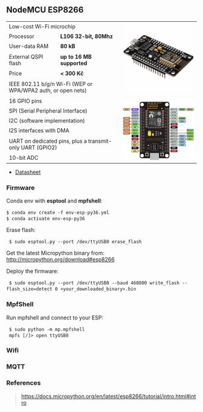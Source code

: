 ## NodeMCU ESP8266

<table border="0" width="100%"><tr><td colspan=2 width="60%">Low-cost Wi-Fi microchip</td>
<td rowspan=12 width="40%" align="right"><img src="../../.img/esp8266.jpg" width="250px" /><br /><br /><img src="../../.img/nodemcu_pins.png" width="350px" /></td></tr>
<tr><td>Processor</td><td><b>L106 32-bit, 80Mhz</b></td></tr>
<tr><td>User-data RAM</td><td><b>80 kB</b></td></tr>
<tr><td>External QSPI flash</td><td><b>up to 16 MB supported</b></td></tr>
<tr><td>Price</td><td><b>< 300 Kč</b></td></tr>
<tr><td colspan=2>IEEE 802.11 b/g/n Wi-Fi (WEP or WPA/WPA2 auth, or open nets)</td></tr>
<tr><td colspan=2>16 GPIO pins</td></tr>
<tr><td colspan=2>SPI (Serial Peripheral Interface)</td></tr>
<tr><td colspan=2>I2C (software implementation)</td></tr>
<tr><td colspan=2>I2S interfaces with DMA</td></tr>
<tr><td colspan=2>UART on dedicated pins, plus a transmit-only UART (GPIO2)</td></tr>
<tr><td colspan=2>10-bit ADC</td></tr></table>

* [Datasheet](https://www.espressif.com/sites/default/files/documentation/0a-esp8266ex_datasheet_en.pdf)

### Firmware

Conda env with **esptool** and **mpfshell**:
 ```shell
 $ conda env create -f env-esp-py36.yml
 $ conda activate env-esp-py36
 ```

Erase flash:
```shell
 $ sudo esptool.py --port /dev/ttyUSB0 erase_flash
```

Get the latest Micropython binary from: http://micropython.org/download#esp8266

Deploy the firmware:
```shell
 $ sudo esptool.py --port /dev/ttyUSB0 --baud 460800 write_flash --flash_size=detect 0 <your_downloaded_binary>.bin
```

### MpfShell

Run mpfshell and connect to your ESP:
```shell
 $ sudo python -m mp.mpfshell
 mpfs [/]> open ttyUSB0
```

### Wifi


### MQTT


### References

> https://docs.micropython.org/en/latest/esp8266/tutorial/intro.html#intro